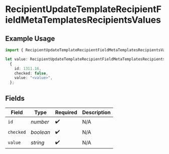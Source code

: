 # RecipientUpdateTemplateRecipientFieldMetaTemplatesRecipientsValues

## Example Usage

```typescript
import { RecipientUpdateTemplateRecipientFieldMetaTemplatesRecipientsValues } from "@documenso/sdk-typescript/models/operations";

let value: RecipientUpdateTemplateRecipientFieldMetaTemplatesRecipientsValues =
  {
    id: 1311.16,
    checked: false,
    value: "<value>",
  };
```

## Fields

| Field              | Type               | Required           | Description        |
| ------------------ | ------------------ | ------------------ | ------------------ |
| `id`               | *number*           | :heavy_check_mark: | N/A                |
| `checked`          | *boolean*          | :heavy_check_mark: | N/A                |
| `value`            | *string*           | :heavy_check_mark: | N/A                |